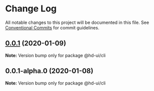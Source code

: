 # Change Log

All notable changes to this project will be documented in this file.
See [Conventional Commits](https://conventionalcommits.org) for commit guidelines.

## [0.0.1](https://github.com/hd-ui/hd-ui/compare/@hd-ui/cli@0.0.1-alpha.0...@hd-ui/cli@0.0.1) (2020-01-09)

**Note:** Version bump only for package @hd-ui/cli





## 0.0.1-alpha.0 (2020-01-08)

**Note:** Version bump only for package @hd-ui/cli
